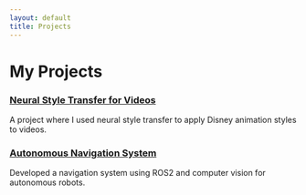 ```yaml
---
layout: default
title: Projects
---
```


<div class="projects-section fade-in">
    <h1>My Projects</h1>
    <div class="project-cards">
        <div class="project-card">
            <h3><a href="projects/neural-style-transfer">Neural Style Transfer for Videos</a></h3>
            <p>A project where I used neural style transfer to apply Disney animation styles to videos.</p>
        </div>
        <div class="project-card">
            <h3><a href="projects/autonomous-navigation">Autonomous Navigation System</a></h3>
            <p>Developed a navigation system using ROS2 and computer vision for autonomous robots.</p>
        </div>
    </div>
</div>

